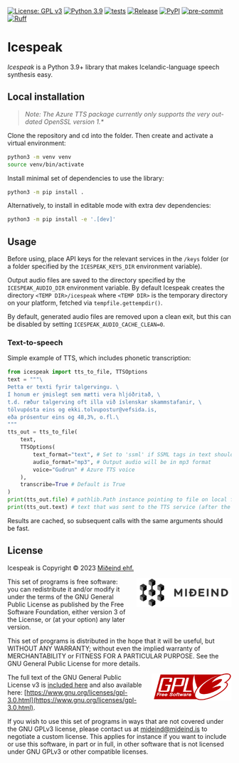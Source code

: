 [![License: GPL v3](https://img.shields.io/badge/License-GPLv3-blue.svg)](https://www.gnu.org/licenses/gpl-3.0)
[![Python 3.9](https://img.shields.io/badge/python-3.9-blue.svg)](https://www.python.org/downloads/release/python-390/)
[![tests](https://github.com/mideind/Icespeak/actions/workflows/main.yml/badge.svg)]()
[![Release](https://shields.io/github/v/release/mideind/Icespeak?display_name=tag)]()
[![PyPI](https://img.shields.io/pypi/v/icespeak?logo=pypi)](https://pypi.org/project/icespeak/)
[![pre-commit](https://img.shields.io/badge/pre--commit-enabled-brightgreen?logo=pre-commit)](https://github.com/pre-commit/pre-commit)
[![Ruff](https://img.shields.io/endpoint?url=https://raw.githubusercontent.com/astral-sh/ruff/main/assets/badge/v2.json)](https://github.com/astral-sh/ruff)

# Icespeak

_Icespeak_ is a Python 3.9+ library that makes Icelandic-language speech synthesis easy.

## Local installation

> _Note: The Azure TTS package currently only supports the very out-dated OpenSSL version 1.\*_

Clone the repository and cd into the folder.
Then create and activate a virtual environment:

```sh
python3 -m venv venv
source venv/bin/activate
```

Install minimal set of dependencies to use the library:

```sh
python3 -m pip install .
```

Alternatively, to install in editable mode with extra dev dependencies:

```sh
python3 -m pip install -e '.[dev]'
```

## Usage

Before using, place API keys for the relevant services in the `/keys` folder
(or a folder specified by the `ICESPEAK_KEYS_DIR` environment variable).

Output audio files are saved to the directory specified
by the `ICESPEAK_AUDIO_DIR` environment variable.
By default Icespeak creates the directory `<TEMP DIR>/icespeak`
where `<TEMP DIR>` is the temporary directory on your platform,
fetched via `tempfile.gettempdir()`.

By default, generated audio files are removed upon a clean exit,
but this can be disabled by setting `ICESPEAK_AUDIO_CACHE_CLEAN=0`.

### Text-to-speech

Simple example of TTS, which includes phonetic transcription:

```py
from icespeak import tts_to_file, TTSOptions
text = """\
Þetta er texti fyrir talgervingu. \
Í honum er ýmislegt sem mætti vera hljóðritað, \
t.d. ræður talgerving oft illa við íslenskar skammstafanir, \
tölvupósta eins og ekki.tolvupostur@vefsida.is,
eða prósentur eins og 48,3%, o.fl.\
"""
tts_out = tts_to_file(
    text,
    TTSOptions(
        text_format="text", # Set to 'ssml' if SSML tags in text should be interpreted
        audio_format="mp3", # Output audio will be in mp3 format
        voice="Gudrun" # Azure TTS voice
    ),
    transcribe=True # Default is True
)
print(tts_out.file) # pathlib.Path instance pointing to file on local file system
print(tts_out.text) # text that was sent to the TTS service (after the phonetic transcription)
```

Results are cached, so subsequent calls with the same arguments should be fast.

## License

Icespeak is Copyright &copy; 2023 [Miðeind ehf.](https://mideind.is)

<a href="https://mideind.is"><img src="https://github.com/mideind/Icespeak/blob/master/img/mideind_logo.png?raw=true" alt="Miðeind ehf."
    width="214" height="66" align="right" style="margin-left:20px; margin-bottom: 20px;"></a>

This set of programs is free software: you can redistribute it and/or modify it
under the terms of the GNU General Public License as published by the Free
Software Foundation, either version 3 of the License, or (at your option) any later
version.

This set of programs is distributed in the hope that it will be useful, but WITHOUT
ANY WARRANTY; without even the implied warranty of MERCHANTABILITY or FITNESS FOR
A PARTICULAR PURPOSE. See the GNU General Public License for more details.

<a href="https://www.gnu.org/licenses/gpl-3.0.html"><img src="https://github.com/mideind/Icespeak/blob/master/img/GPLv3.png?raw=true"
align="right" style="margin-left:15px;" width="180" height="60"></a>

The full text of the GNU General Public License v3 is
[included here](https://github.com/mideind/Icespeak/LICENSE.txt)
and also available here: [https://www.gnu.org/licenses/gpl-3.0.html](https://www.gnu.org/licenses/gpl-3.0.html).

If you wish to use this set of programs in ways that are not covered under the
GNU GPLv3 license, please contact us at [mideind@mideind.is](mailto:mideind@mideind.is)
to negotiate a custom license. This applies for instance if you want to include or use
this software, in part or in full, in other software that is not licensed under
GNU GPLv3 or other compatible licenses.
